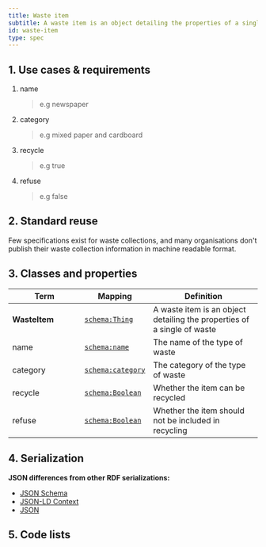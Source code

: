 ```yaml
---
title: Waste item
subtitle: A waste item is an object detailing the properties of a single of waste.
id: waste-item
type: spec
---
```


<h2 id="use-cases-and-requirements">1. Use cases &amp; requirements</h2>

1. name

    >e.g newspaper

1. category

    >e.g mixed paper and cardboard

1. recycle

    >e.g true

1. refuse

    >e.g false

<h2 id="standard-reuse">2. Standard reuse</h2>

Few specifications exist for waste collections, and many organisations don't publish their waste collection information in machine readable format.

<h2 id="classes-and-properties">3. Classes and properties</h2>

<table>
  <thead>
    <tr>
      <th width="130">Term</th>
      <th>Mapping</th>
      <th>Definition</th>
    </tr>
  </thead>
  <tbody>
    <tr>
      <td><strong>WasteItem</strong></td>
      <td><code><a href="http://schema.org/Thing" title="http://schema.org/Thing">schema:Thing</a></code></td>
      <td>A waste item is an object detailing the properties of a single of waste</td>
    </tr>
    <tr id="rdf:type">
      <td>name</td>
      <td><code><a href="http://schema.org/name" title="http://schema.org/name">schema:name</a></code></td>
      <td>The name of the type of waste</td>
    </tr>
    <tr id="rdf:type">
      <td>category</td>
      <td><code><a href="http://schema.org/category" title="http://schema.org/category">schema:category</a></code></td>
      <td>The category of the type of waste</td>
    </tr>
    <tr id="rdf:value">
      <td>recycle</td>
      <td><code><a href="http://schema.org/Boolean" title="http://schema.org/Boolean">schema:Boolean</a></code></td>
      <td>Whether the item can be recycled</td>
    </tr>
    <tr id="rdf:value">
      <td>refuse</td>
      <td><code><a href="http://schema.org/Boolean" title="http://schema.org/Boolean">schema:Boolean</a></code></td>
      <td>Whether the item should not be included in recycling</td>
    </tr>
  </tbody>
</table>

<h2 id="serialization">4. Serialization</h2>

**JSON differences from other RDF serializations:**

<ul class="nav nav-tabs no-js">
  <li><a href="#count-schema">JSON Schema</a></li>
  <li><a href="#count-context">JSON-LD Context</a></li>
  <li class="active"><a href="#count-json">JSON</a></li>
</ul>

<div class="tab-content no-js">
  <div class="tab-pane" id="count-schema" data-url="{{ site.url }}/{{ page.category }}/v{{ page.version }}/schemas/{{ page.id }}.json"></div>
  <div class="tab-pane" id="count-context" data-url="{{ site.url }}/{{ page.category }}/v{{ page.version }}/contexts/{{ page.id }}.jsonld"></div>
  <div class="tab-pane active" id="count-json" data-url="{{ site.url }}/{{ page.category }}/v{{ page.version }}/examples/{{ page.id }}.json"></div>
</div>

<h2 id="code-lists">5. Code lists</h2>